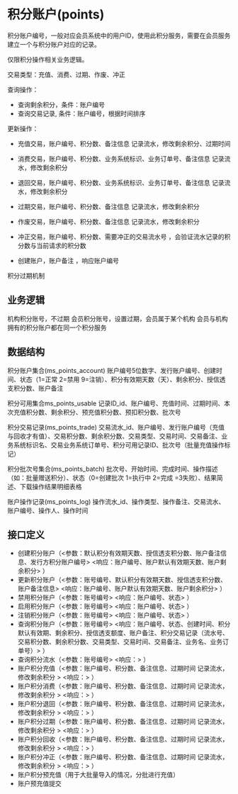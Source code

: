 # 积分账户(points)

积分账户编号，一般对应会员系统中的用户ID，使用此积分服务，需要在会员服务建立一个与积分账户对应的记录。

仅限积分操作相关业务逻辑。

交易类型：充值、消费、过期、作废、冲正

查询操作：
 
- 查询剩余积分，条件：账户编号  
- 查询交易记录, 条件：账户编号，根据时间排序  


更新操作：

- 充值交易，账户编号、积分数、备注信息   记录流水，修改剩余积分、过期时间   
- 消费交易，账户编号、积分数、业务系统标识、业务订单号、备注信息   记录流水，修改剩余积分  
- 退回交易，账户编号、积分数、业务系统标识、业务订单号、备注信息   记录流水，修改剩余积分  
- 过期交易，账户编号、积分数、备注信息   记录流水，修改剩余积分  
- 作废交易，账户编号、积分数、备注信息   记录流水，修改剩余积分  
- 冲正交易，账户编号、积分数、需要冲正的交易流水号 ，会验证流水记录的积分数与当前请求的积分数  

- 创建账户，账户备注 ，响应账户编号  

积分过期机制

## 业务逻辑

机构积分账号，不过期
会员积分账号，设置过期，会员属于某个机构
会员与机构拥有的积分账户都在同一个积分服务

## 数据结构

积分账户集合(ms_points_account)
账户编号5位数字、发行账户编号、创建时间、状态（1=正常 2=禁用 9=注销）、积分有效期天数（天）、剩余积分、授信透支积分数、账户备注

积分可用集合ms_points_usable
记录ID_id、账户编号、充值时间、过期时间、本次充值积分数、剩余积分、预充值积分数、预扣积分数、批次号

积分交易记录(ms_points_trade)
交易流水_id、账户编号、发行账户编号（充值与回收才有值）、交易积分数、剩余积分数、交易类型、交易时间、交易备注、业务系统标识名、交易业务系统订单号、积分可用记录ID、批次号（批量充值操作标记）

积分批次号集合(ms_points_batch)
批次号、开始时间、完成时间、操作描述（如：批量赠送积分）、状态（0=创建批次 1=执行中 2=完成 =3失败）、结果简述、下载操作结果明细表格

账户操作记录(ms_points_log)
操作流水_id、操作类型、操作备注、交易流水、账户编号、操作人、操作时间

## 接口定义

- 创建积分账户（<参数：默认积分有效期天数、授信透支积分数、账户备注信息、发行方积分账户编号>    <响应：账户编号、账户默认有效期天数、账户剩余积分>  ）
- 更新积分账户（<参数：账号编号、默认积分有效期天数、授信透支积分数、账户备注信息>    <响应：账户编号、账户默认有效期天数、账户剩余积分>  ）
- 禁用积分账户（<参数：账号编号>    <响应：账户编号、状态>  ）
- 启用积分账户（<参数：账号编号>    <响应：账户编号、状态>  ）
- 注销积分账户（<参数：账号编号>    <响应：账户编号、状态>  ）
- 查询积分账户（<参数：账号编号>    <响应：账户编号、状态、创建时间、积分默认有效期、剩余积分、授信透支额度、账户备注、积分交易记录（流水号、交易积分数、剩余积分数、交易类型、交易时间、交易备注、业务名、业务订单号）>  ）
- 查询积分流水（<参数：账号编号>    <响应：>  ）
- 账户积分充值（<参数：账户编号、积分数、备注信息、过期时间   记录流水，修改剩余积分   >    <响应：>  ）
- 账户积分消费（<参数：账户编号、积分数、备注信息、过期时间   记录流水，修改剩余积分   >    <响应：>  ）
- 账户积分退回（<参数：账户编号、积分数、备注信息、过期时间   记录流水，修改剩余积分   >    <响应：>  ）
- 账户积分过期（<参数：账户编号、积分数、备注信息、过期时间   记录流水，修改剩余积分   >    <响应：>  ）
- 账户积分回收（<参数：账户编号、积分数、备注信息、过期时间   记录流水，修改剩余积分   >    <响应：>  ）
- 账户积分冲正（<参数：账户编号、积分数、备注信息、过期时间   记录流水，修改剩余积分   >    <响应：>  ）
- 账户积分预充值（用于大批量导入的情况，分批进行充值）
- 账户预充值提交

